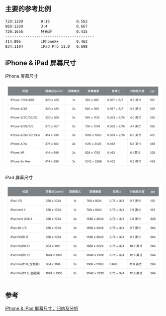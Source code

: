 ## 主要的参考比例
```
720:1280        9:16            0.562
960:1280        3:4             0.667
720:1656        特长屏           0.435
----------------------------------------
414:896         iPhoneX+        0.462
834:1194        iPad Pro 11.0   0.698
```
## iPhone & iPad 屏幕尺寸

iPhone 屏幕尺寸

![](./Assets/iPhone%20屏幕尺寸.jpg)

iPad 屏幕尺寸

![](./Assets/iPad%20屏幕尺寸.jpg)


## 参考
[iPhone & iPad 屏幕尺寸，归纳及分析](https://zhuanlan.zhihu.com/p/47466485)